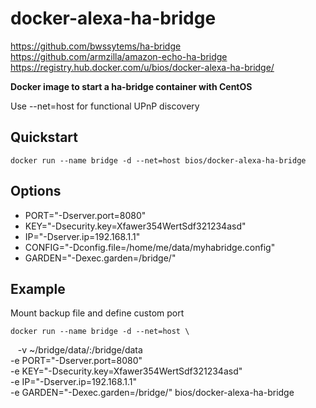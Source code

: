 docker-alexa-ha-bridge
========

https://github.com/bwssytems/ha-bridge  
https://github.com/armzilla/amazon-echo-ha-bridge  
https://registry.hub.docker.com/u/bios/docker-alexa-ha-bridge/  

**Docker image to start a ha-bridge container with CentOS**

Use --net=host for functional UPnP discovery

Quickstart
----------

    docker run --name bridge -d --net=host bios/docker-alexa-ha-bridge

Options
-------
 - PORT="-Dserver.port=8080" 
 - KEY="-Dsecurity.key=Xfawer354WertSdf321234asd" 
 - IP="-Dserver.ip=192.168.1.1" 
 - CONFIG="-Dconfig.file=/home/me/data/myhabridge.config" 
 - GARDEN="-Dexec.garden=/bridge/" 
 

Example
-------
Mount backup file and define custom port

    docker run --name bridge -d --net=host \
    -v ~/bridge/data/:/bridge/data \
    -e PORT="-Dserver.port=8080" \
    -e KEY="-Dsecurity.key=Xfawer354WertSdf321234asd" \
    -e IP="-Dserver.ip=192.168.1.1" \
    -e GARDEN="-Dexec.garden=/bridge/" bios/docker-alexa-ha-bridge
